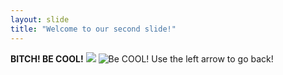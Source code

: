 ```yaml
---
layout: slide
title: "Welcome to our second slide!"
---
```

**BITCH! BE COOL!** ![](https://media.giphy.com/media/QWNhMMaENqTGU/giphy.gif) ![Be COOL!](https://i.imgur.com/ZVHJZST.gif) 
Use the left arrow to go back!
